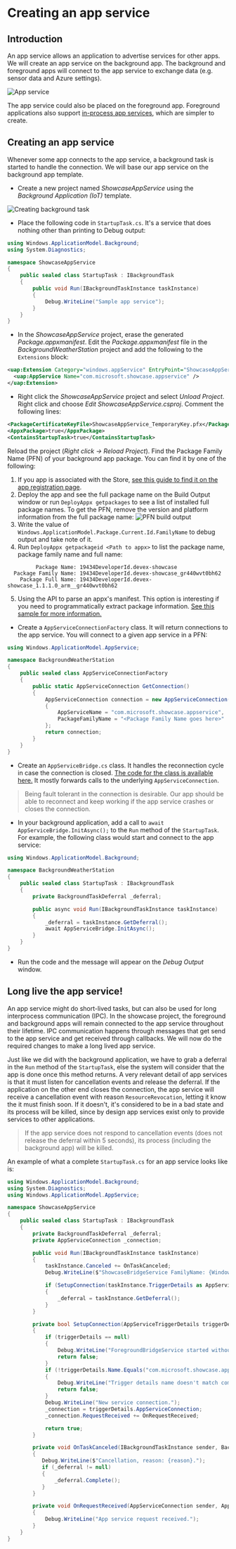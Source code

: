 ---
---
# Creating an app service

## Introduction

An app service allows an application to advertise services for other apps. We will create an app service on the background app. The background and foreground apps will connect to the app service to exchange data (e.g. sensor data and Azure settings).

![App service](AppService.png)

The app service could also be placed on the foreground app. Foreground applications also support [in-process app services](https://docs.microsoft.com/en-us/windows/uwp/launch-resume/convert-app-service-in-process), which are simpler to create.

## Creating an app service

Whenever some app connects to the app service, a background task is started to handle the connection. We will base our app service on the background app template.

* Create a new project named *ShowcaseAppService* using the *Background Application (IoT)* template.

![Creating background task](CreatingBackgroundTask.png)

* Place the following code in `StartupTask.cs`. It's a service that does nothing other than printing to Debug output:

```cs
using Windows.ApplicationModel.Background;
using System.Diagnostics;

namespace ShowcaseAppService
{
    public sealed class StartupTask : IBackgroundTask
    {
        public void Run(IBackgroundTaskInstance taskInstance)
        {
            Debug.WriteLine("Sample app service");
        }
    }
}
```

* In the *ShowcaseAppService* project, erase the generated *Package.appxmanifest*. Edit the *Package.appxmanifest* file in the *BackgroundWeatherStation* project and add the following to the `Extensions` block:

```xml
<uap:Extension Category="windows.appService" EntryPoint="ShowcaseAppService.StartupTask">
  <uap:AppService Name="com.microsoft.showcase.appservice" />
</uap:Extension>
```

* Right click the *ShowcaseAppService* project and select *Unload Project*. Right click and choose *Edit ShowcaseAppService.csproj*. Comment the following lines:

```xml
<PackageCertificateKeyFile>ShowcaseAppService_TemporaryKey.pfx</PackageCertificateKeyFile>
<AppxPackage>true</AppxPackage>
<ContainsStartupTask>true</ContainsStartupTask>
```

Reload the project (*Right click -> Reload Project*). Find the Package Family Name (PFN) of your background app package. You can find it by one of the following:

1. If you app is associated with the Store, [see this guide to find it on the app registration page](../../StoreDeployment/README.md).
2. Deploy the app and see the full package name on the Build Output window or run `DeployAppx getpackages` to see a list of installed full package names. To get the PFN, remove the version and platform information from the full package name:
![PFN build output](PFNBuildOutput.png)
3. Write the value of `Windows.ApplicationModel.Package.Current.Id.FamilyName` to debug output and take note of it.
4. Run `DeployAppx getpackageid <Path to appx>` to list the package name, package family name and full name:
```
         Package Name: 19434DeveloperId.devex-showcase
  Package Family Name: 19434DeveloperId.devex-showcase_gr440wvt0bh62
    Package Full Name: 19434DeveloperId.devex-showcase_1.1.1.0_arm__gr440wvt0bh62
```
5. Using the API to parse an appx's manifest. This option is interesting if you need to programmatically extract package information. [See this sample for more information.](https://msdn.microsoft.com/en-us/library/windows/desktop/hh446622&#40;v=vs.85&#41;.aspx)


* Create a `AppServiceConnectionFactory` class. It will return connections to the app service. You will connect to a given app service in a PFN:

```cs
using Windows.ApplicationModel.AppService;

namespace BackgroundWeatherStation
{
    public sealed class AppServiceConnectionFactory
    {
        public static AppServiceConnection GetConnection()
        {
            AppServiceConnection connection = new AppServiceConnection()
            {
                AppServiceName = "com.microsoft.showcase.appservice",
                PackageFamilyName = "<Package Family Name goes here>"
            };
            return connection;
        }
    }
}
```

* Create an `AppServiceBridge.cs` class. It handles the reconnection cycle in case the connection is closed. [The code for the class is available here.](https://github.com/ms-iot/iot-walkthrough/blob/master/CS/BackgroundWeatherStation/AppServiceBridge.cs) It mostly forwards calls to the underlying `AppServiceConnection`.

> Being fault tolerant in the connection is desirable. Our app should be able to reconnect and keep working if the app service crashes or closes the connection.

* In your background application, add a call to `await AppServiceBridge.InitAsync();` to the `Run` method of the `StartupTask`. For example, the following class would start and connect to the app service:

```cs
using Windows.ApplicationModel.Background;

namespace BackgroundWeatherStation
{
    public sealed class StartupTask : IBackgroundTask
    {
        private BackgroundTaskDeferral _deferral;

        public async void Run(IBackgroundTaskInstance taskInstance)
        {
            _deferral = taskInstance.GetDeferral();
            await AppServiceBridge.InitAsync();
        }
    }
}
```

* Run the code and the message will appear on the *Debug Output* window.

## Long live the app service!

An app service might do short-lived tasks, but can also be used for long interprocess communication (IPC). In the showcase project, the foreground and background apps will remain connected to the app service throughout their lifetime. IPC communication happens through messages that get send to the app service and get received through callbacks. We will now do the required changes to make a long lived app service.

Just like we did with the background application, we have to grab a deferral in the `Run` method of the `StartupTask`, else the system will consider that the app is done once this method returns. A very relevant detail of app services is that it must listen for cancellation events and release the deferral. If the application on the other end closes the connection, the app service will receive a cancellation event with reason `ResourceRevocation`, letting it know the it must finish soon. If it doesn't, it's considered to be in a bad state and its process will be killed, since by design app services exist only to provide services to other applications.

> If the app service does not respond to cancellation events (does not release the deferral within 5 seconds), its process (including the background app) will be killed.

An example of what a complete `StartupTask.cs` for an app service looks like is:

```cs
using Windows.ApplicationModel.Background;
using System.Diagnostics;
using Windows.ApplicationModel.AppService;

namespace ShowcaseAppService
{
    public sealed class StartupTask : IBackgroundTask
    {
        private BackgroundTaskDeferral _deferral;
        private AppServiceConnection _connection;

        public void Run(IBackgroundTaskInstance taskInstance)
        {
            taskInstance.Canceled += OnTaskCanceled;
            Debug.WriteLine($"ShowcaseBridgeService FamilyName: {Windows.ApplicationModel.Package.Current.Id.FamilyName}.");

            if (SetupConnection(taskInstance.TriggerDetails as AppServiceTriggerDetails))
            {
                _deferral = taskInstance.GetDeferral();
            }
        }

        private bool SetupConnection(AppServiceTriggerDetails triggerDetails)
        {
            if (triggerDetails == null)
            {
                Debug.WriteLine("ForegroundBridgeService started without details, exiting.");
                return false;
            }
            if (!triggerDetails.Name.Equals("com.microsoft.showcase.appservice"))
            {
                Debug.WriteLine("Trigger details name doesn't match com.microsoft.showcase.bridge, exiting.");
                return false;
            }
            Debug.WriteLine("New service connection.");
            _connection = triggerDetails.AppServiceConnection;
            _connection.RequestReceived += OnRequestReceived;

            return true;
        }

        private void OnTaskCanceled(IBackgroundTaskInstance sender, BackgroundTaskCancellationReason reason)
        {
           Debug.WriteLine($"Cancellation, reason: {reason}.");
           if (_deferral != null)
           {
               _deferral.Complete();
           }
        }

        private void OnRequestReceived(AppServiceConnection sender, AppServiceRequestReceivedEventArgs args)
        {
            Debug.WriteLine("App service request received.");
        }
    }
}
```
